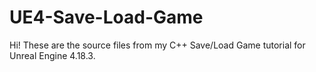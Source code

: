 # UE4-Save-Load-Game

Hi! These are the source files from my C++ Save/Load Game tutorial for Unreal Engine 4.18.3.
